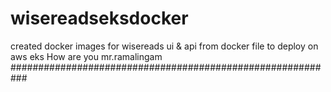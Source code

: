 # wisereadseksdocker
created docker images for wisereads ui &amp; api from docker file to deploy on aws eks
How are you mr.ramalingam
###########################################################
